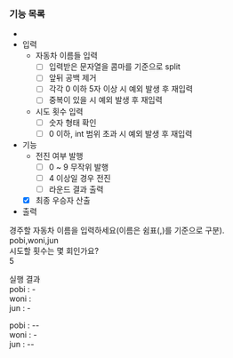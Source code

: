 ### 기능 목록
- 
- 입력
  - 자동차 이름들 입력
    - [ ] 입력받은 문자열을 콤마를 기준으로 split
    - [ ] 앞뒤 공백 제거
    - [ ] 각각 0 이하 5자 이상 시 예외 발생 후 재입력
    - [ ] 중복이 있을 시 예외 발생 후 재입력
  - 시도 횟수 입력
    - [ ] 숫자 형태 확인
    - [ ] 0 이하, int 범위 초과 시 예외 발생 후 재입력

- 기능
  - 전진 여부 발행
    - [ ] 0 ~ 9 무작위 발행
    - [ ] 4 이상일 경우 전진
    - [ ] 라운드 결과 출력
  - [x] 최종 우승자 산출 
   
- 출력   

경주할 자동차 이름을 입력하세요(이름은 쉼표(,)를 기준으로 구분).   
pobi,woni,jun   
시도할 횟수는 몇 회인가요?   
5

실행 결과   
pobi : -   
woni :   
jun : -   

pobi : --   
woni : -   
jun : --   